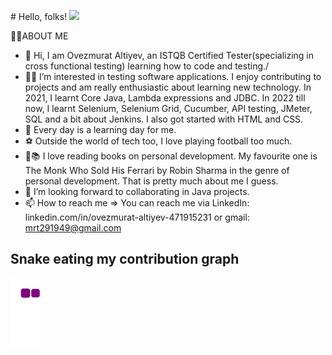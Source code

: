 \# Hello, folks! <img src="https://raw.githubusercontent.com/MartinHeinz/MartinHeinz/master/wave.gif" width="30px">

🐱‍🏍ABOUT ME

- 👋 Hi, I am Ovezmurat Altiyev, an ISTQB Certified Tester(specializing in cross functional testing) learning how to code and testing./
- 👨‍💻 I’m interested in testing software applications. I enjoy contributing to projects and am really enthusiastic about learning new technology.
In 2021, I learnt Core Java, Lambda expressions and JDBC. In 2022 till now, I learnt Selenium, Selenium Grid, Cucumber, API testing, JMeter, SQL and a bit about Jenkins. I also got started with HTML and CSS. 
- 🌱 Every day is a learning day for me. 
- ⚽ Outside the world of tech too, I love playing football too much. 
- 📖📚 I love reading books on personal development. My favourite one is The Monk Who Sold His Ferrari by Robin Sharma in the genre of personal development. That is pretty much about me I guess. 
- 💞️ I’m looking forward to collaborating in Java projects. 
- 📫 How to reach me => You can reach me via LinkedIn: linkedin.com/in/ovezmurat-altiyev-471915231 or gmail: mrt291949@gmail.com

<!---
owezalty/owezalty is a ✨ special ✨ repository because its `README.md` (this file) appears on your GitHub profile.
You can click the Preview link to take a look at your changes.
--->


## Snake eating my contribution graph
![snake gif](https://github.com/owezalty/owezalty/blob/output/github-contribution-grid-snake.gif)
